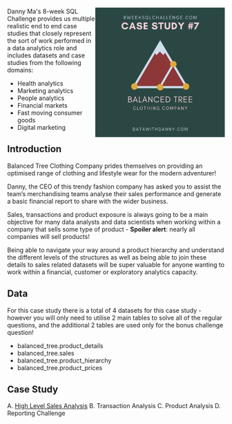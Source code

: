 <a href="https://8weeksqlchallenge.com/case-study-7/"> <img align="right" width="300" height="300" src="https://github.com/ChrisF03/Danny-Ma-SQL-Case-Studies-/blob/main/Solutions/Case%20Study%20%237%20-%20Balanced%20Tree%20Clothing%20Co./7.png"></a>

Danny Ma's 8-week SQL Challenge provides us multiple realistic end to end case studies that closely represent the sort of work performed in a data analytics role and includes datasets and case studies from the following domains:

* Health analytics
* Marketing analytics
* People analytics
* Financial markets
* Fast moving consumer goods
* Digital marketing

## Introduction

Balanced Tree Clothing Company prides themselves on providing an optimised range of clothing and lifestyle wear for the modern adventurer!

Danny, the CEO of this trendy fashion company has asked you to assist the team’s merchandising teams analyse their sales performance and generate a basic financial report to share with the wider business.

Sales, transactions and product exposure is always going to be a main objective for many data analysts and data scientists when working within a company that sells some type of product - **Spoiler alert**: nearly all companies will sell products!

Being able to navigate your way around a product hierarchy and understand the different levels of the structures as well as being able to join these details to sales related datasets will be super valuable for anyone wanting to work within a financial, customer or exploratory analytics capacity.

## Data

For this case study there is a total of 4 datasets for this case study - however you will only need to utilise 2 main tables to solve all of the regular questions, and the additional 2 tables are used only for the bonus challenge question!

* balanced_tree.product_details
* balanced_tree.sales
* balanced_tree.product_hierarchy
* balanced_tree.product_prices

## Case Study
A. [High Level Sales Analysis](https://github.com/ChrisF03/Danny-Ma-SQL-Case-Studies-/blob/main/Solutions/Case%20Study%20%237%20-%20Balanced%20Tree%20Clothing%20Co./solutions/(A)High_Level_Sales_Analysis.md)
B. Transaction Analysis
C. Product Analysis
D. Reporting Challenge
